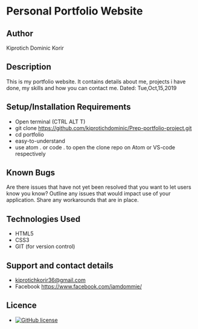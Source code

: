 # Personal Portfolio Website

## Author

Kiprotich Dominic Korir

## Description

This is my portfolio website. It contains details about me, projects i have done, my skills and how you can contact me. Dated: Tue,Oct,15,2019

## Setup/Installation Requirements

- Open terminal (CTRL ALT T)
- git clone https://github.com/kiprotichdominic/Prep-portfolio-project.git
- cd portfolio
- easy-to-understand
- use atom . or code . to open the clone repo on Atom or VS-code respectively

## Known Bugs

Are there issues that have not yet been resolved that you want to let users know you know? Outline any issues that would impact use of your application. Share any workarounds that are in place.

## Technologies Used

- HTML5
- CSS3
- GIT (for version control)

## Support and contact details

- kiprotichkorir36@gmail.com
- Facebook https://www.facebook.com/iamdommie/

## Licence

- [![GitHub license](https://img.shields.io/github/license/Naereen/StrapDown.js.svg)](https://github.com/Naereen/StrapDown.js/blob/master/LICENSE)

